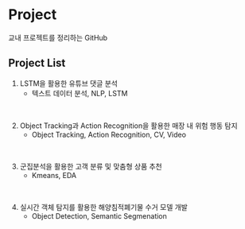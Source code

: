 # Project
교내 프로젝트를 정리하는 GitHub

## Project List
1. LSTM을 활용한 유튜브 댓글 분석
   - 텍스트 데이터 분석, NLP, LSTM

<br/>

2. Object Tracking과 Action Recognition을 활용한 매장 내 위험 행동 탐지
   - Object Tracking, Action Recognition, CV, Video

<br/>

3. 군집분석을 활용한 고객 분류 및 맞춤형 상품 추천
   - Kmeans, EDA

<br/>

4. 실시간 객체 탐지를 활용한 해양침적폐기물 수거 모델 개발
   - Object Detection, Semantic Segmenation

<br/>
